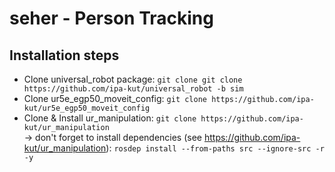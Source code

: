 # seher - Person Tracking

## Installation steps

* Clone universal_robot package: ```git clone git clone https://github.com/ipa-kut/universal_robot -b sim```
* Clone ur5e_egp50_moveit_config: ```git clone https://github.com/ipa-kut/ur5e_egp50_moveit_config```
* Clone & Install ur_manipulation: ```git clone https://github.com/ipa-kut/ur_manipulation ``` </br>
&rarr; don't forget to install dependencies (see https://github.com/ipa-kut/ur_manipulation): ```rosdep install --from-paths src --ignore-src -r -y```



